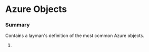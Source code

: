 ﻿<!-- 
<metadata>
    <summary value="Layman's definition of most common Azure objects."/>
    <title value="Azure Objects"/>
    <order value="4"/>
</metadata>
-->

# Azure Objects

### Summary
Contains a layman's definition of the most common Azure objects.


1.